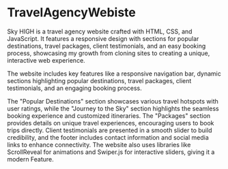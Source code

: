 # TravelAgencyWebiste
Sky HIGH is a travel agency website crafted with HTML, CSS, and JavaScript. It features a responsive design with sections for popular destinations, travel packages, client testimonials, and an easy booking process, showcasing my growth from cloning sites to creating a unique, interactive web experience.

The website includes key features like a responsive navigation bar, dynamic sections highlighting popular destinations, travel packages, client testimonials, and an engaging booking process.

The "Popular Destinations" section showcases various travel hotspots with user ratings, while the "Journey to the Sky" section highlights the seamless booking experience and customized itineraries. The "Packages" section provides details on unique travel experiences, encouraging users to book trips directly. Client testimonials are presented in a smooth slider to build credibility, and the footer includes contact information and social media links to enhance connectivity. The website also uses libraries like ScrollReveal for animations and Swiper.js for interactive sliders, giving it a modern Feature.
